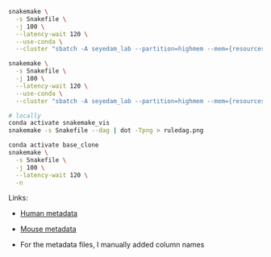 ```bash
snakemake \
  -s Snakefile \
  -j 100 \
  --latency-wait 120 \
  --use-conda \
  --cluster "sbatch -A seyedam_lab --partition=highmem --mem={resources.mem_gb}GB -c {resources.threads} --mail-user=freese@uci.edu --mail-type=START,END,FAIL --time=72:00:00" -n

snakemake \
  -s Snakefile \
  -j 100 \
  --latency-wait 120 \
  --use-conda \
  --cluster "sbatch -A seyedam_lab --partition=highmem --mem={resources.mem_gb}GB -c {resources.threads} --mail-user=freese@uci.edu --mail-type=START,END,FAIL --time=72:00:00" -n
```

```bash
# locally
conda activate snakemake_vis
snakemake -s Snakefile --dag | dot -Tpng > ruledag.png
```

```bash
conda activate base_clone
snakemake \
  -s Snakefile \
  -j 100 \
  --latency-wait 120 \
  -n
```

Links:
* [Human metadata](https://github.com/guigolab/gencode-cls-master-table/releases/latest/download/Hv3_metadata.tsv.gz)
* [Mouse metadata](https://github.com/guigolab/gencode-cls-master-table/releases/latest/download/Mv2_metadata.tsv.gz)

* For the metadata files, I manually added column names
